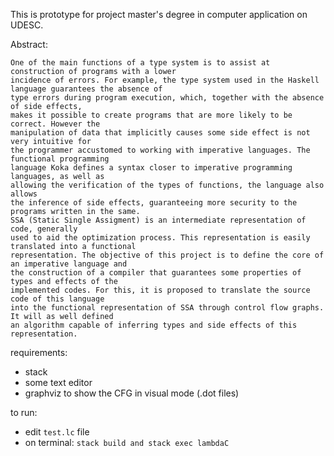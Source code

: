 This is prototype for project master's degree in computer application on UDESC.
 
Abstract:
```
One of the main functions of a type system is to assist at construction of programs with a lower 
incidence of errors. For example, the type system used in the Haskell language guarantees the absence of 
type errors during program execution, which, together with the absence of side effects, 
makes it possible to create programs that are more likely to be correct. However the 
manipulation of data that implicitly causes some side effect is not very intuitive for 
the programmer accustomed to working with imperative languages. The functional programming 
language Koka defines a syntax closer to imperative programming languages, as well as 
allowing the verification of the types of functions, the language also allows 
the inference of side effects, guaranteeing more security to the programs written in the same. 
SSA (Static Single Assigment) is an intermediate representation of code, generally 
used to aid the optimization process. This representation is easily translated into a functional 
representation. The objective of this project is to define the core of an imperative language and 
the construction of a compiler that guarantees some properties of types and effects of the 
implemented codes. For this, it is proposed to translate the source code of this language 
into the functional representation of SSA through control flow graphs. It will as well defined 
an algorithm capable of inferring types and side effects of this representation.
```
requirements: 
  - stack
  - some text editor
  - graphviz to show the CFG in visual mode (.dot files) 
  
to run:
  - edit `test.lc` file
  - on terminal: `stack build and stack exec lambdaC`
  
